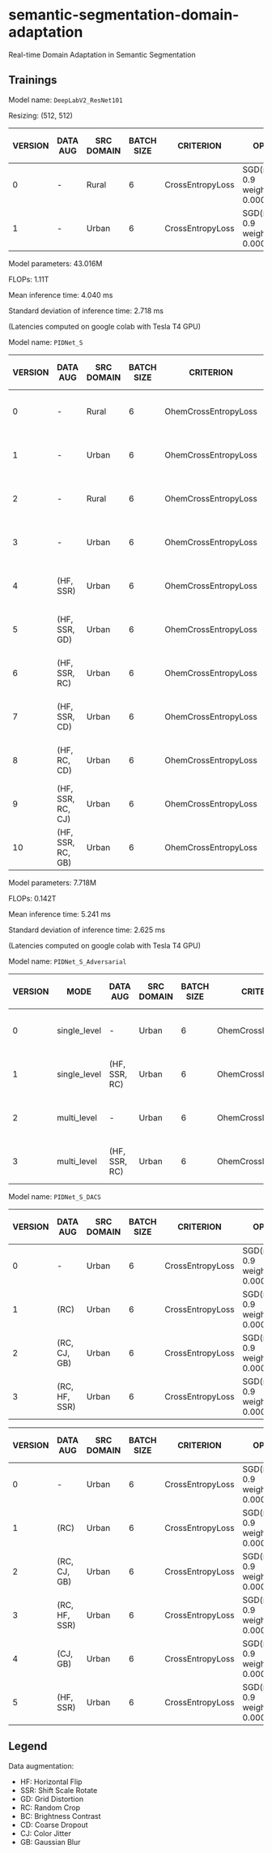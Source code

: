 # semantic-segmentation-domain-adaptation
Real-time Domain Adaptation in Semantic Segmentation

## Trainings

Model name: `DeepLabV2_ResNet101`

Resizing: (512, 512)

| VERSION | DATA AUG           | SRC DOMAIN | BATCH SIZE | CRITERION            | OPTIMIZER                                | SCHEDULER                           | NUM_EPOCHS | mIoU (%) (Urban) | mIoU (%) (Rural) |
|---------|--------------------|------------|------------|----------------------|------------------------------------------|-------------------------------------|------------|------------------|------------------|
| 0       | -                  | Rural      | 6          | CrossEntropyLoss     | SGD(momentum: 0.9 weight_decay: 0.0005)  | PolynomialLR(lr=0.001, power=0.9)   | 20         | 22.88            | 19.93            |
| 1       | -                  | Urban      | 6          | CrossEntropyLoss     | SGD(momentum: 0.9 weight_decay: 0.0005)  | PolynomialLR(lr=0.001, power=0.9)   | 20         | 26.27            | 13.91            |


Model parameters: 43.016M

FLOPs: 1.11T

Mean inference time: 4.040 ms

Standard deviation of inference time: 2.718 ms

(Latencies computed on google colab with Tesla T4 GPU)



Model name: `PIDNet_S`

| VERSION | DATA AUG           | SRC DOMAIN | BATCH SIZE | CRITERION            | OPTIMIZER                                | SCHEDULER                           | NUM_EPOCHS | mIoU (%) (Urban) | mIoU (%) (Rural) |
|---------|--------------------|------------|------------|----------------------|------------------------------------------|-------------------------------------|------------|------------------|------------------|
| 0       | -                  | Rural      | 6          | OhemCrossEntropyLoss | SGD(momentum: 0.9 weight_decay: 0.0005)  | PolynomialLR(lr=0.01, power=0.9)    | 20         | 39.31            | 31.12            |
| 1       | -                  | Urban      | 6          | OhemCrossEntropyLoss | SGD(momentum: 0.9 weight_decay: 0.0005)  | PolynomialLR(lr=0.01, power=0.9)    | 20         | 35.29            | 23.52            |
| 2       | -                  | Rural      | 6          | OhemCrossEntropyLoss | SGD(momentum: 0.9 weight_decay: 0.0005)  | PolynomialLR(lr=0.001, power=0.9)   | 20         | 41.97            | 33.16            |
| 3       | -                  | Urban      | 6          | OhemCrossEntropyLoss | SGD(momentum: 0.9 weight_decay: 0.0005)  | PolynomialLR(lr=0.001, power=0.9)   | 20         | 39.24            | 25.44            |
| 4       | (HF, SSR)          | Urban      | 6          | OhemCrossEntropyLoss | SGD(momentum: 0.9 weight_decay: 0.0005)  | PolynomialLR(lr=0.001, power=0.9)   | 20         | 40.38            | 27.50            |
| 5       | (HF, SSR, GD)      | Urban      | 6          | OhemCrossEntropyLoss | SGD(momentum: 0.9 weight_decay: 0.0005)  | PolynomialLR(lr=0.001, power=0.9)   | 20         | 38.04            | 27.00            |
| 6       | (HF, SSR, RC)      | Urban      | 6          | OhemCrossEntropyLoss | SGD(momentum: 0.9 weight_decay: 0.0005)  | PolynomialLR(lr=0.001, power=0.9)   | 20         | 38.94            | **28.30**        |
| 7       | (HF, SSR, CD)      | Urban      | 6          | OhemCrossEntropyLoss | SGD(momentum: 0.9 weight_decay: 0.0005)  | PolynomialLR(lr=0.001, power=0.9)   | 20         | **41.11**        | 27.21            |
| 8       | (HF, RC, CD)       | Urban      | 6          | OhemCrossEntropyLoss | SGD(momentum: 0.9 weight_decay: 0.0005)  | PolynomialLR(lr=0.001, power=0.9)   | 20         | 38.14            | 25.19            |
| 9       | (HF, SSR, RC, CJ)  | Urban      | 6          | OhemCrossEntropyLoss | SGD(momentum: 0.9 weight_decay: 0.0005)  | PolynomialLR(lr=0.001, power=0.9)   | 20         | 37.65            | 24.30            |
| 10      | (HF, SSR, RC, GB)  | Urban      | 6          | OhemCrossEntropyLoss | SGD(momentum: 0.9 weight_decay: 0.0005)  | PolynomialLR(lr=0.001, power=0.9)   | 20         | 38.53            | 26.61            |

Model parameters: 7.718M

FLOPs: 0.142T

Mean inference time: 5.241 ms

Standard deviation of inference time: 2.625 ms

(Latencies computed on google colab with Tesla T4 GPU)





Model name: `PIDNet_S_Adversarial`

| VERSION | MODE         | DATA AUG      | SRC DOMAIN | BATCH SIZE | CRITERION            | CRITERION (D) | OPTIMIZER                               | OPTIMIZER (D)            | SCHEDULER                         | SCHEDULER (D)                      | NUM_EPOCHS | mIoU (%) (Urban) | mIoU (%) (Rural) |
|---------|--------------|---------------|------------|------------|----------------------|---------------|-----------------------------------------|--------------------------|-----------------------------------|------------------------------------|------------|------------------|------------------|
| 0       | single_level | -             | Urban      | 6          | OhemCrossEntropyLoss | BCELoss       | SGD(momentum: 0.9 weight_decay: 0.0005) | Adam(betas: (0.9, 0.99)) | PolynomialLR(lr=0.001, power=0.9) | PolynomialLR(lr=0.0005, power=0.9) | 20         |             |             |
| 1       | single_level | (HF, SSR, RC) | Urban      | 6          | OhemCrossEntropyLoss | BCELoss       | SGD(momentum: 0.9 weight_decay: 0.0005) | Adam(betas: (0.9, 0.99)) | PolynomialLR(lr=0.001, power=0.9) | PolynomialLR(lr=0.0005, power=0.9) | 20         |             |             |
| 2       | multi_level  | -             | Urban      | 6          | OhemCrossEntropyLoss | BCELoss       | SGD(momentum: 0.9 weight_decay: 0.0005) | Adam(betas: (0.9, 0.99)) | PolynomialLR(lr=0.001, power=0.9) | PolynomialLR(lr=0.0005, power=0.9) | 20         |             |             |
| 3       | multi_level  | (HF, SSR, RC) | Urban      | 6          | OhemCrossEntropyLoss | BCELoss       | SGD(momentum: 0.9 weight_decay: 0.0005) | Adam(betas: (0.9, 0.99)) | PolynomialLR(lr=0.001, power=0.9) | PolynomialLR(lr=0.0005, power=0.9) | 20         |             |             |







Model name: `PIDNet_S_DACS`

| VERSION | DATA AUG           | SRC DOMAIN | BATCH SIZE | CRITERION        | OPTIMIZER                                | SCHEDULER                         | NUM_EPOCHS | mIoU (%) (Urban) | mIoU (%) (Rural) |
|---------|--------------------|------------|------------|------------------|------------------------------------------|-----------------------------------|------------|------------------|------------------|
| 0       | -                  | Urban      | 6          | CrossEntropyLoss | SGD(momentum: 0.9 weight_decay: 0.0005)  | PolynomialLR(lr=0.001, power=0.9) | 20         |             |             |
| 1       | (RC)               | Urban      | 6          | CrossEntropyLoss | SGD(momentum: 0.9 weight_decay: 0.0005)  | PolynomialLR(lr=0.001, power=0.9) | 20         |             |             |
| 2       | (RC, CJ, GB)       | Urban      | 6          | CrossEntropyLoss | SGD(momentum: 0.9 weight_decay: 0.0005)  | PolynomialLR(lr=0.001, power=0.9) | 20         |             |             |
| 3       | (RC, HF, SSR)      | Urban      | 6          | CrossEntropyLoss | SGD(momentum: 0.9 weight_decay: 0.0005)  | PolynomialLR(lr=0.001, power=0.9) | 20         |             |             |


| VERSION | DATA AUG           | SRC DOMAIN | BATCH SIZE | CRITERION        | OPTIMIZER                                | SCHEDULER                         | NUM_EPOCHS | mIoU (%) (Urban) | mIoU (%) (Rural) |
|---------|--------------------|------------|------------|------------------|------------------------------------------|-----------------------------------|------------|------------------|------------------|
| 0       | -                  | Urban      | 6          | CrossEntropyLoss | SGD(momentum: 0.9 weight_decay: 0.0005)  | PolynomialLR(lr=0.001, power=0.9) | 20         | 34.12            | 16.52            |
| 1       | (RC)               | Urban      | 6          | CrossEntropyLoss | SGD(momentum: 0.9 weight_decay: 0.0005)  | PolynomialLR(lr=0.001, power=0.9) | 20         | 32.56            | 18.62            |
| 2       | (RC, CJ, GB)       | Urban      | 6          | CrossEntropyLoss | SGD(momentum: 0.9 weight_decay: 0.0005)  | PolynomialLR(lr=0.001, power=0.9) | 20         |             |             |
| 3       | (RC, HF, SSR)      | Urban      | 6          | CrossEntropyLoss | SGD(momentum: 0.9 weight_decay: 0.0005)  | PolynomialLR(lr=0.001, power=0.9) | 20         |             |             |
| 4       | (CJ, GB)           | Urban      | 6          | CrossEntropyLoss | SGD(momentum: 0.9 weight_decay: 0.0005)  | PolynomialLR(lr=0.001, power=0.9) | 20         | 37.48            | 19.54            |
| 5       | (HF, SSR)          | Urban      | 6          | CrossEntropyLoss | SGD(momentum: 0.9 weight_decay: 0.0005)  | PolynomialLR(lr=0.001, power=0.9) | 20         | 36.11            | 19.71            |



## Legend

Data augmentation:
- HF: Horizontal Flip
- SSR: Shift Scale Rotate
- GD: Grid Distortion
- RC: Random Crop
- BC: Brightness Contrast
- CD: Coarse Dropout
- CJ: Color Jitter
- GB: Gaussian Blur